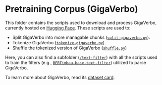# Pretraining Corpus (GigaVerbo)

This folder contains the scripts used to download and process GigaVerbo, currently hosted on [Hugging Face](https://huggingface.co/datasets/TucanoBR/GigaVerbo). These scripts are used to:

- Split GigaVerbo into more managable chunks ([`split-gigaverbo.py`](./split-gigaverbo.py)).
- Tokenize GigaVerbo ([`tokenize-gigaverbo.py`](./tokenize-gigaverbo.py)).
- Shuffle the tokenized version of GigaVerbo ([`shuffle.py`](./shuffle.py))

Here, you can also find a subfolder ([`/text-filter`](./text-filter/README.md)) with all the scripts used to train the filters (e.g., [`BERTimbau-base-text-filter`](./text-filter/train-BERT-classifier.py)) utilized to parse GigaVerbo.

To learn more about GigaVerbo, read its [dataset card](../cards/datasets/gigaverbo.md).
